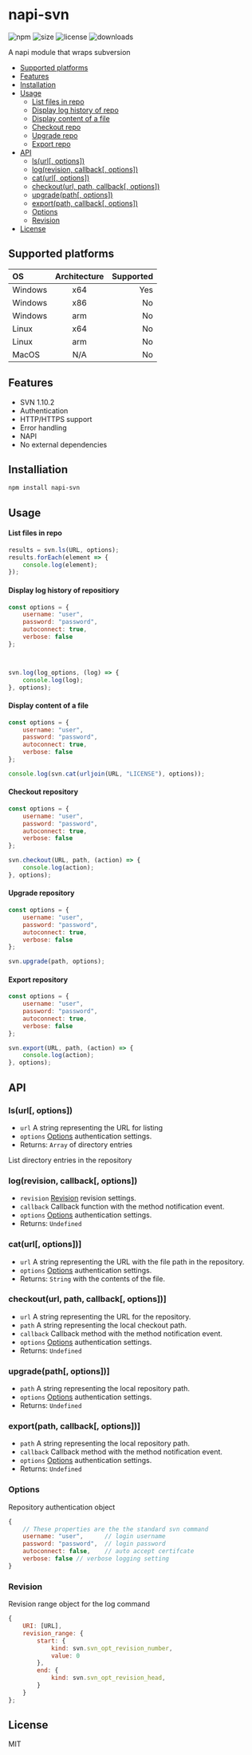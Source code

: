 napi-svn
========

![npm][npm-version]
![size][github-repo-size]
![license][github-repo-license]
![downloads][npm-weekly-downloads]

A napi module that wraps subversion

<!-- TOC -->
- [Supported platforms](#supported-platforms)
- [Features](#features)
- [Installation](#installation)
- [Usage](#usage)
    - [List files in repo](#list-files-in-repo)
    - [Display log history of repo](#display-log-history-of-repositiory)
    - [Display content of a file](#display-content-of-a-file)
    - [Checkout repo](#checkout-repository)
    - [Upgrade repo](#upgrade-repository)
    - [Export repo](#export-repository)
- [API](#api)
    - [ls(url[, options])](#lsurl-options)
    - [log(revision, callback[, options])](#logrevision-callback-options)
    - [cat(url[, options])](#caturl-options)
    - [checkout(url, path, callback[, options])](#checkouturl-path-callback-options)
    - [upgrade(path[, options])](#upgradepath-options)
    - [export(path, callback[, options])](#exportpath-callback-options)
    - [Options](#options)
    - [Revision](#revision)
- [License](#license)
<!-- /TOC -->

## Supported platforms

| OS           | Architecture   | Supported |
| :---         | :---:          | ---:    |
| Windows      | x64            | Yes       |
| Windows      | x86            | No        |
| Windows      | arm            | No        |
| Linux        | x64            | No        |
| Linux        | arm            | No        |
| MacOS        | N/A            | No        |

## Features

- SVN 1.10.2
- Authentication
- HTTP/HTTPS support
- Error handling
- NAPI
- No external dependencies

## Installiation

```powershell
npm install napi-svn 
```
## Usage

#### List files in repo

```js
results = svn.ls(URL, options);
results.forEach(element => {
    console.log(element);
});
```

#### Display log history of repositiory

```js
const options = {
    username: "user",
    password: "password",
    autoconnect: true,
    verbose: false
};



svn.log(log_options, (log) => {
    console.log(log);
}, options);
```

#### Display content of a file

```js
const options = {
    username: "user",
    password: "password",
    autoconnect: true,
    verbose: false
};

console.log(svn.cat(urljoin(URL, "LICENSE"), options));
```

#### Checkout repository

```js
const options = {
    username: "user",
    password: "password",
    autoconnect: true,
    verbose: false
};

svn.checkout(URL, path, (action) => {
    console.log(action);
}, options);
```

#### Upgrade repository

```js
const options = {
    username: "user",
    password: "password",
    autoconnect: true,
    verbose: false
};

svn.upgrade(path, options);
```

#### Export repository

```js
const options = {
    username: "user",
    password: "password",
    autoconnect: true,
    verbose: false
};

svn.export(URL, path, (action) => {
    console.log(action);
}, options);
```

## API

### ls(url[, options])

- `url` A string representing the URL for listing
- `options` [Options](#svn-options) authentication settings.
- Returns: <code>Array</code> of directory entries

List directory entries in the repository 

### log(revision, callback[, options])

- `revision` [Revision](#svn-revision) revision settings.
- `callback` Callback function with the method notification event.
- `options` [Options](#svn-options) authentication settings.
- Returns: <code>Undefined</code>

### cat(url[, options])]

- `url` A string representing the URL with the file path in the repository.
- `options` [Options](#svn-options) authentication settings.
- Returns: <code>String</code> with the contents of the file.

### checkout(url, path, callback[, options])]

- `url` A string representing the URL for the repository.
- `path` A string representing the local checkout path.
- `callback` Callback method with the method notification event.
- `options` [Options](#svn-options) authentication settings.
- Returns: <code>Undefined</code>

### upgrade(path[, options])]

- `path` A string representing the local repository path.
- `options` [Options](#svn-options) authentication settings.
- Returns: <code>Undefined</code>

### export(path, callback[, options])]

- `path` A string representing the local repository path.
- `callback` Callback method with the method notification event.
- `options` [Options](#svn-options) authentication settings.
- Returns: <code>Undefined</code>


<a id="svn-options"></a>
### Options

Repository authentication object

```js
{
    // These properties are the the standard svn command
    username: "user",      // login username 
    password: "password",  // login password
    autoconnect: false,    // auto accept certifcate 
    verbose: false // verbose logging setting
}
```

<a id="svn-revision"></a>
### Revision

Revision range object for the log command

```js
{
    URI: [URL],
    revision_range: {
        start: {
            kind: svn.svn_opt_revision_number,
            value: 0
        },
        end: {
            kind: svn.svn_opt_revision_head,
        }
    }
};
```

## License

MIT

[npm-version]:https://img.shields.io/npm/v/napi-svn.svg
[github-repo-size]:https://img.shields.io/github/repo-size/okindev/napi-svn.svg
[github-repo-license]:https://img.shields.io/github/license/okindev/napi-svn.svg
[npm-weekly-downloads]:https://img.shields.io/npm/dw/napi-svn.svg